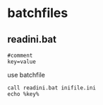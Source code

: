 # batchfiles 

## readini.bat

```
#comment
key=value
```

use batchfile
```
call readini.bat inifile.ini
echo %key%
```
